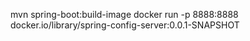 mvn spring-boot:build-image
docker run -p 8888:8888 docker.io/library/spring-config-server:0.0.1-SNAPSHOT